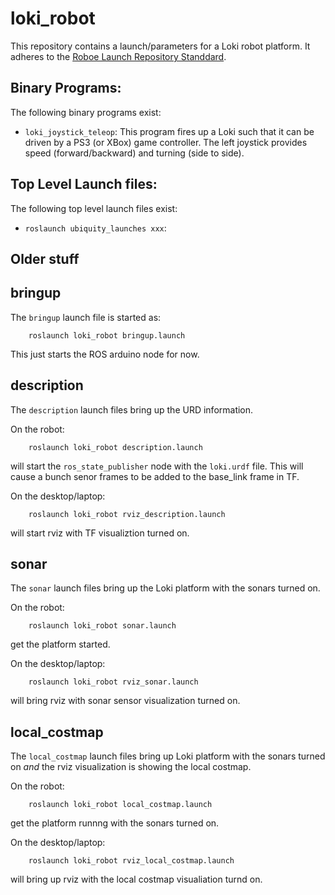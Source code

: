 # loki_robot

This repository contains a launch/parameters for a Loki robot platform.
It adheres to the
[Roboe Launch Repository Standdard](https://github.com/UbiquityRobotics/ubiquity-misc/blob/master/robot_launch_repositories.md).

## Binary Programs:

The following binary programs exist:

* `loki_joystick_teleop`: This program fires up a Loki such that it can be
  driven by a PS3 (or XBox) game controller.  The left joystick provides
  speed (forward/backward) and turning (side to side).

## Top Level Launch files:

The following top level launch files exist:

* `roslaunch ubiquity_launches xxx`:

## Older stuff

## bringup

The `bringup` launch file is started as:

        roslaunch loki_robot bringup.launch

This just starts the ROS arduino node for now.


## description

The `description` launch files bring up the URD information.

On the robot:

        roslaunch loki_robot description.launch

will start the `ros_state_publisher` node with the `loki.urdf` file.
This will cause a bunch senor frames to be added to the base_link
frame in TF.

On the desktop/laptop:

        roslaunch loki_robot rviz_description.launch

will start rviz with TF visualiztion turned on.

## sonar

The `sonar` launch files bring up the Loki platform with the
sonars turned on.

On the robot:

        roslaunch loki_robot sonar.launch

get the platform started.

On the desktop/laptop:

        roslaunch loki_robot rviz_sonar.launch

will bring rviz with sonar sensor visualization turned on.

## local_costmap

The `local_costmap` launch files bring up Loki platform with
the sonars turned on *and* the rviz visualization is showing
the local costmap.

On the robot:

        roslaunch loki_robot local_costmap.launch

get the platform runnng with the sonars turned on.

On the desktop/laptop:

        roslaunch loki_robot rviz_local_costmap.launch

will bring up rviz with the local costmap visualiation turnd on.


